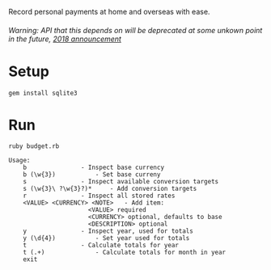 Record personal payments at home and overseas with ease.

###### Warning: API that this depends on will be deprecated at some unkown point in the future, [2018 announcement](https://github.com/fixerAPI/fixer)

# Setup
`gem install sqlite3`

# Run
`ruby budget.rb`

```
Usage:
	b				- Inspect base currency
	b (\w{3})			- Set base curreny
	s				- Inspect available conversion targets
	s (\w{3}\ ?\w{3}?)*		- Add conversion targets
	r				- Inspect all stored rates
	<VALUE> <CURRENCY> <NOTE>	- Add item:
					  <VALUE> required
					  <CURRENCY> optional, defaults to base
					  <DESCRIPTION> optional
	y				- Inspect year, used for totals
	y (\d{4})			- Set year used for totals
	t				- Calculate totals for year
	t (.+)				- Calculate totals for month in year
	exit
```
